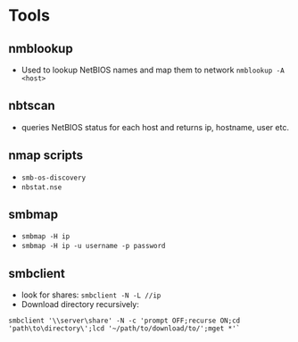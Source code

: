 # Tools

## nmblookup
- Used to lookup NetBIOS names and map them to network
`nmblookup -A <host>`

## nbtscan
- queries NetBIOS status for each host and returns ip, hostname, user etc.

## nmap scripts
- `smb-os-discovery`
- `nbstat.nse`

## smbmap
- `smbmap -H ip`
- `smbmap -H ip -u username -p password`

## smbclient
- look for shares: `smbclient -N -L //ip`
- Download directory recursively:
````
smbclient '\\server\share' -N -c 'prompt OFF;recurse ON;cd 'path\to\directory\';lcd '~/path/to/download/to/';mget *'`
````


